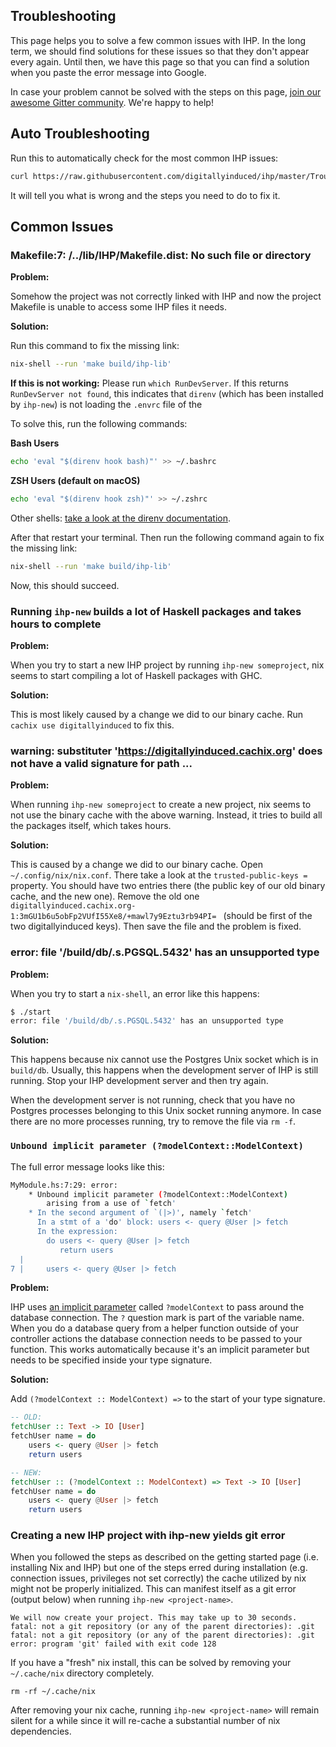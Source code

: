 ## Troubleshooting

This page helps you to solve a few common issues with IHP. In the long term, we should find solutions for these issues so that they don't appear every again. Until then, we have this page so that you can find a solution when you paste the error message into Google.

In case your problem cannot be solved with the steps on this page, [join our awesome Gitter community](https://gitter.im/digitallyinduced/ihp?utm_source=badge&utm_medium=badge&utm_campaign=pr-badge). We're happy to help!

## Auto Troubleshooting

Run this to automatically check for the most common IHP issues:

```bash
curl https://raw.githubusercontent.com/digitallyinduced/ihp/master/Troubleshoot/ihp-troubleshoot | bash
```

It will tell you what is wrong and the steps you need to do to fix it.

## Common Issues

### Makefile:7: /../lib/IHP/Makefile.dist: No such file or directory

**Problem:**

Somehow the project was not correctly linked with IHP and now the project Makefile is unable to access some IHP files it needs.

**Solution:**

Run this command to fix the missing link:

```bash
nix-shell --run 'make build/ihp-lib'
```

**If this is not working:** Please run `which RunDevServer`. If this returns `RunDevServer not found`, this indicates that `direnv` (which has been installed by `ihp-new`) is not loading the `.envrc` file of the

To solve this, run the following commands:

**Bash Users**

```bash
echo 'eval "$(direnv hook bash)"' >> ~/.bashrc
```

**ZSH Users (default on macOS)**

```bash
echo 'eval "$(direnv hook zsh)"' >> ~/.zshrc
```

Other shells: [take a look at the direnv documentation](https://direnv.net/#README).

After that restart your terminal. Then run the following command again to fix the missing link:

```bash
nix-shell --run 'make build/ihp-lib'
```

Now, this should succeed.

### Running `ihp-new` builds a lot of Haskell packages and takes hours to complete

**Problem:**

When you try to start a new IHP project by running `ihp-new someproject`, nix seems to start compiling a lot of Haskell packages with GHC.

**Solution:**

This is most likely caused by a change we did to our binary cache. Run `cachix use digitallyinduced` to fix this.

### warning: substituter 'https://digitallyinduced.cachix.org' does not have a valid signature for path ...

**Problem:**

When running `ihp-new someproject` to create a new project, nix seems to not use the binary cache with the above warning. Instead, it tries to build all the packages itself, which takes hours.

**Solution:**

This is caused by a change we did to our binary cache. Open `~/.config/nix/nix.conf`. There take a look at the `trusted-public-keys =` property. You should have two entries there (the public key of our old binary cache, and the new one). Remove the old one `digitallyinduced.cachix.org-1:3mGU1b6u5obFp2VUfI55Xe8/+mawl7y9Eztu3rb94PI= ` (should be first of the two digitallyinduced keys). Then save the file and the problem is fixed.

### error: file '/build/db/.s.PGSQL.5432' has an unsupported type

**Problem:**

When you try to start a `nix-shell`, an error like this happens:

```bash
$ ./start
error: file '/build/db/.s.PGSQL.5432' has an unsupported type
```

**Solution:**

This happens because nix cannot use the Postgres Unix socket which is in `build/db`. Usually, this happens when the development server of IHP is still running. Stop your IHP development server and then try again.

When the development server is not running, check that you have no Postgres processes belonging to this Unix socket running anymore. In case there are no more processes running, try to remove the file via `rm -f`.

### `Unbound implicit parameter (?modelContext::ModelContext)`

The full error message looks like this:

```bash
MyModule.hs:7:29: error:
    * Unbound implicit parameter (?modelContext::ModelContext)
        arising from a use of `fetch'
    * In the second argument of `(|>)', namely `fetch'
      In a stmt of a 'do' block: users <- query @User |> fetch
      In the expression:
        do users <- query @User |> fetch
           return users
  |
7 |     users <- query @User |> fetch
```

**Problem:**

IHP uses [an implicit parameter](https://ocharles.org.uk/posts/2014-12-11-implicit-params.html) called `?modelContext` to pass around the database connection. The `?` question mark is part of the variable name. When you do a database query from a helper function outside of your controller actions the database connection needs to be passed to your function. This works automatically because it's an implicit parameter but needs to be specified inside your type signature.

**Solution:**

Add `(?modelContext :: ModelContext) =>` to the start of your type signature.

```haskell
-- OLD:
fetchUser :: Text -> IO [User]
fetchUser name = do
    users <- query @User |> fetch
    return users

-- NEW:
fetchUser :: (?modelContext :: ModelContext) => Text -> IO [User]
fetchUser name = do
    users <- query @User |> fetch
    return users
```

### Creating a new IHP project with ihp-new yields git error

When you followed the steps as described on the getting started page (i.e. installing Nix and IHP) but one of the steps
erred during installation (e.g. connection issues, privileges not set correctly) the cache utilized by nix might not
be properly initialized. This can manifest itself as a git error (output below) when running `ihp-new <project-name>`.

```
We will now create your project. This may take up to 30 seconds.
fatal: not a git repository (or any of the parent directories): .git
fatal: not a git repository (or any of the parent directories): .git
error: program 'git' failed with exit code 128
```

If you have a "fresh" nix install, this can be solved by removing your `~/.cache/nix` directory completely.

```
rm -rf ~/.cache/nix
```

After removing your nix cache, running `ihp-new <project-name>` will remain silent for a while since it will
re-cache a substantial number of nix dependencies.

